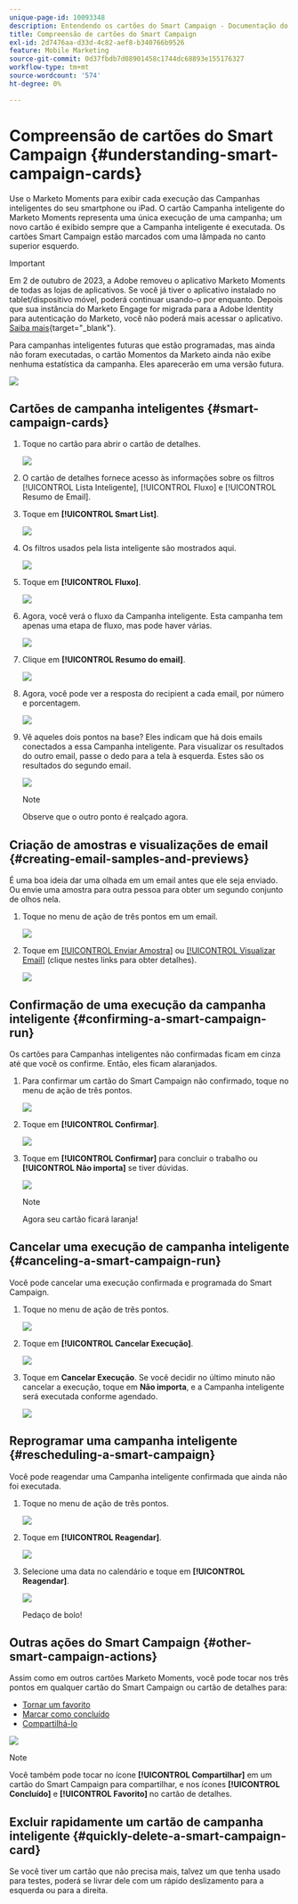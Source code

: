 ```yaml
---
unique-page-id: 10093348
description: Entendendo os cartões do Smart Campaign - Documentação do Marketo - Documentação do produto
title: Compreensão de cartões do Smart Campaign
exl-id: 2d7476aa-d33d-4c82-aef8-b340766b9526
feature: Mobile Marketing
source-git-commit: 0d37fbdb7d08901458c1744dc68893e155176327
workflow-type: tm+mt
source-wordcount: '574'
ht-degree: 0%

---
```


# Compreensão de cartões do Smart Campaign {#understanding-smart-campaign-cards}

Use o Marketo Moments para exibir cada execução das Campanhas inteligentes do seu smartphone ou iPad. O cartão Campanha inteligente do Marketo Moments representa uma única execução de uma campanha; um novo cartão é exibido sempre que a Campanha inteligente é executada. Os cartões Smart Campaign estão marcados com uma lâmpada no canto superior esquerdo.

>[!IMPORTANT]
>
>Em 2 de outubro de 2023, a Adobe removeu o aplicativo Marketo Moments de todas as lojas de aplicativos. Se você já tiver o aplicativo instalado no tablet/dispositivo móvel, poderá continuar usando-o por enquanto. Depois que sua instância do Marketo Engage for migrada para a Adobe Identity para autenticação do Marketo, você não poderá mais acessar o aplicativo. [Saiba mais](https://nation.marketo.com/t5/product-discussions/marketo-events-app-and-marketo-moments-app-end-of-life/m-p/340712/highlight/true#M193869){target="_blank"}.

Para campanhas inteligentes futuras que estão programadas, mas ainda não foram executadas, o cartão Momentos da Marketo ainda não exibe nenhuma estatística da campanha. Eles aparecerão em uma versão futura.

![](assets/image2015-9-23-10-3a1-3a5.png)

## Cartões de campanha inteligentes {#smart-campaign-cards}

1. Toque no cartão para abrir o cartão de detalhes.

   ![](assets/image2015-9-21-11-3a7-3a52.png)

1. O cartão de detalhes fornece acesso às informações sobre os filtros [!UICONTROL Lista Inteligente], [!UICONTROL Fluxo] e [!UICONTROL Resumo de Email].

1. Toque em **[!UICONTROL Smart List]**.

   ![](assets/image2015-9-21-13-3a31-3a49.png)

1. Os filtros usados pela lista inteligente são mostrados aqui.

   ![](assets/image2015-9-21-13-3a35-3a29.png)

1. Toque em **[!UICONTROL Fluxo]**.

   ![](assets/image2015-9-21-13-3a37-3a20.png)

1. Agora, você verá o fluxo da Campanha inteligente. Esta campanha tem apenas uma etapa de fluxo, mas pode haver várias.

   ![](assets/image2015-9-22-15-3a8-3a12.png)

1. Clique em **[!UICONTROL Resumo do email]**.

   ![](assets/image2015-9-21-13-3a51-3a7.png)

1. Agora, você pode ver a resposta do recipient a cada email, por número e porcentagem.

   ![](assets/image2015-9-21-13-3a59-3a29.png)

1. Vê aqueles dois pontos na base? Eles indicam que há dois emails conectados a essa Campanha inteligente. Para visualizar os resultados do outro email, passe o dedo para a tela à esquerda. Estes são os resultados do segundo email.

   ![](assets/image2015-9-21-14-3a4-3a51.png)

   >[!NOTE]
   >
   >Observe que o outro ponto é realçado agora.

## Criação de amostras e visualizações de email {#creating-email-samples-and-previews}

É uma boa ideia dar uma olhada em um email antes que ele seja enviado. Ou envie uma amostra para outra pessoa para obter um segundo conjunto de olhos nela.

1. Toque no menu de ação de três pontos em um email.

   ![](assets/image2015-9-22-14-3a54-3a12.png)

1. Toque em [[!UICONTROL Enviar Amostra]](/help/marketo/product-docs/core-marketo-concepts/mobile-apps/marketo-moments/working-with-moments/sending-a-sample.md) ou [[!UICONTROL Visualizar Email]](/help/marketo/product-docs/core-marketo-concepts/mobile-apps/marketo-moments/working-with-moments/previewing-an-email.md) (clique nestes links para obter detalhes).

   ![](assets/image2015-9-22-14-3a52-3a11.png)

## Confirmação de uma execução da campanha inteligente {#confirming-a-smart-campaign-run}

Os cartões para Campanhas inteligentes não confirmadas ficam em cinza até que você os confirme. Então, eles ficam alaranjados.

1. Para confirmar um cartão do Smart Campaign não confirmado, toque no menu de ação de três pontos.

   ![](assets/image2015-9-23-10-3a43-3a23.png)

1. Toque em **[!UICONTROL Confirmar]**.

   ![](assets/image2015-9-23-10-3a45-3a51.png)

1. Toque em **[!UICONTROL Confirmar]** para concluir o trabalho ou **[!UICONTROL Não importa]** se tiver dúvidas.

   ![](assets/image2015-9-23-10-3a47-3a28.png)

   >[!NOTE]
   >
   >Agora seu cartão ficará laranja!

## Cancelar uma execução de campanha inteligente {#canceling-a-smart-campaign-run}

Você pode cancelar uma execução confirmada e programada do Smart Campaign.

1. Toque no menu de ação de três pontos.

   ![](assets/image2015-9-22-14-3a34-3a14.png)

1. Toque em **[!UICONTROL Cancelar Execução]**.

   ![](assets/image2015-9-22-14-3a35-3a33.png)

1. Toque em **Cancelar Execução**. Se você decidir no último minuto não cancelar a execução, toque em **Não importa**, e a Campanha inteligente será executada conforme agendado.

   ![](assets/image2015-9-22-14-3a41-3a26.png)

## Reprogramar uma campanha inteligente {#rescheduling-a-smart-campaign}

Você pode reagendar uma Campanha inteligente confirmada que ainda não foi executada.

1. Toque no menu de ação de três pontos.

   ![](assets/image2015-9-22-14-3a11-3a25.png)

1. Toque em **[!UICONTROL Reagendar]**.

   ![](assets/image2015-9-22-14-3a13-3a25.png)

1. Selecione uma data no calendário e toque em **[!UICONTROL Reagendar]**.

   ![](assets/image2015-9-22-14-3a16-3a56.png)

   Pedaço de bolo!

## Outras ações do Smart Campaign {#other-smart-campaign-actions}

Assim como em outros cartões Marketo Moments, você pode tocar nos três pontos em qualquer cartão do Smart Campaign ou cartão de detalhes para:

* [Tornar um favorito](/help/marketo/product-docs/core-marketo-concepts/mobile-apps/marketo-moments/working-with-moments/creating-a-favorite.md)
* [Marcar como concluído](/help/marketo/product-docs/core-marketo-concepts/mobile-apps/marketo-moments/working-with-moments/marking-it-done.md)
* [Compartilhá-lo](/help/marketo/product-docs/core-marketo-concepts/mobile-apps/marketo-moments/working-with-moments/sharing-a-moment.md)

![](assets/image2015-9-21-14-3a38-3a19.png)

>[!NOTE]
>
>Você também pode tocar no ícone **[!UICONTROL Compartilhar]** em um cartão do Smart Campaign para compartilhar, e nos ícones **[!UICONTROL Concluído]** e **[!UICONTROL Favorito]** no cartão de detalhes.

## Excluir rapidamente um cartão de campanha inteligente {#quickly-delete-a-smart-campaign-card}

Se você tiver um cartão que não precisa mais, talvez um que tenha usado para testes, poderá se livrar dele com um rápido deslizamento para a esquerda ou para a direita.
